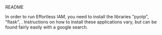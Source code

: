 README


In order to run Effortless IAM, you need to install the libraries "pyotp", "flask", . Instructions on how to install these applications vary, but can be found fairly easily with a google search.
